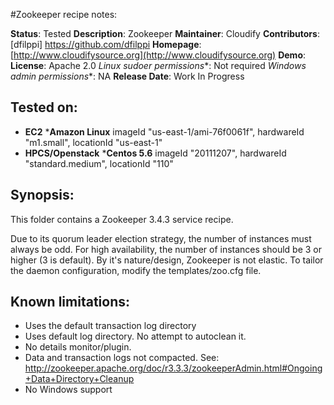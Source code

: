 #Zookeeper recipe notes:

**Status**: Tested
**Description**: Zookeeper
**Maintainer**: Cloudify
**Contributors**: [dfilppi] https://github.com/dfilppi
**Homepage**: [http://www.cloudifysource.org](http://www.cloudifysource.org)
**Demo**:
**License**: Apache 2.0
**Linux* sudoer permissions**: Not required
**Windows* admin permissions**: NA
**Release Date**: Work In Progress

Tested on:
-----------

* <strong>EC2</strong>
 *<strong>Amazon Linux</strong> imageId "us-east-1/ami-76f0061f", hardwareId "m1.small", locationId "us-east-1"
* <strong>HPCS/Openstack</strong>
 *<strong>Centos 5.6</strong> imageId "20111207", hardwareId "standard.medium", locationId "110"

Synopsis:
--------

This folder contains a Zookeeper 3.4.3 service recipe.

Due to its quorum leader election strategy, the number of instances must always be odd.  For high availability, the number of instances should be 3 or higher (3 is default).  By it's nature/design, Zookeeper is not elastic.  To tailor the daemon configuration, modify the templates/zoo.cfg file.


Known limitations:
---------------

* Uses the default transaction log directory
* Uses default log directory. No attempt to autoclean it.
* No details monitor/plugin.
* Data and transaction logs not compacted.  See: http://zookeeper.apache.org/doc/r3.3.3/zookeeperAdmin.html#Ongoing+Data+Directory+Cleanup
* No Windows support
